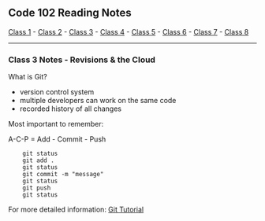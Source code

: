 ## Code 102 Reading Notes

[Class 1](https://melanie-johnston.github.io/reading-notes/102/class1) -
[Class 2](https://melanie-johnston.github.io/reading-notes/102/class2) -
[Class 3](https://melanie-johnston.github.io/reading-notes/102/class3) -
[Class 4](https://melanie-johnston.github.io/reading-notes/102/class4) -
[Class 5](https://melanie-johnston.github.io/reading-notes/102/class5) -
[Class 6](https://melanie-johnston.github.io/reading-notes/102/class6) -
[Class 7](https://melanie-johnston.github.io/reading-notes/102/class7) -
[Class 8](https://melanie-johnston.github.io/reading-notes/102/class8)

---

### Class 3 Notes - Revisions & the Cloud

What is Git?

- version control system
- multiple developers can work on the same code
- recorded history of all changes

Most important to remember:

A-C-P = Add - Commit - Push

        git status
        git add .
        git status
        git commit -m "message"
        git status
        git push
        git status

For more detailed information:
[Git Tutorial](https://blog.udemy.com/git-tutorial-a-comprehensive-guide/)